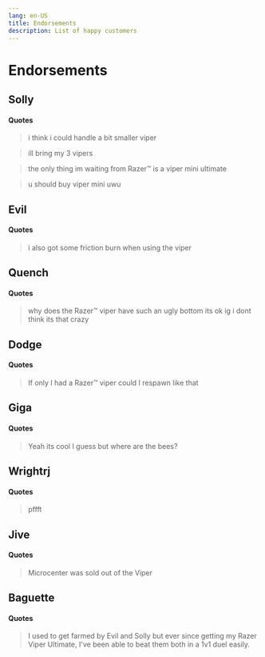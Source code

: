 ```yaml
---
lang: en-US
title: Endorsements
description: List of happy customers
---
```

# Endorsements

## Solly
#### Quotes
> i think i could handle a bit smaller viper

> ill bring my 3 vipers

> the only thing im waiting from Razer™ is a viper mini ultimate

> u should buy viper mini uwu

## Evil
#### Quotes
> i also got some friction burn when using the viper

## Quench
#### Quotes
> why does the Razer™ viper have such an ugly bottom
> its ok ig i dont think its that crazy

## Dodge
#### Quotes
> If only I had a Razer™ viper could I respawn like that

## Giga
#### Quotes
> Yeah its cool I guess but where are the bees?

## Wrightrj 
#### Quotes
> pffft

## Jive
#### Quotes
> Microcenter was sold out of the Viper

## Baguette
#### Quotes
> I used to get farmed by Evil and Solly but ever since getting my Razer Viper Ultimate, I've been able to beat them both in a 1v1 duel easily.